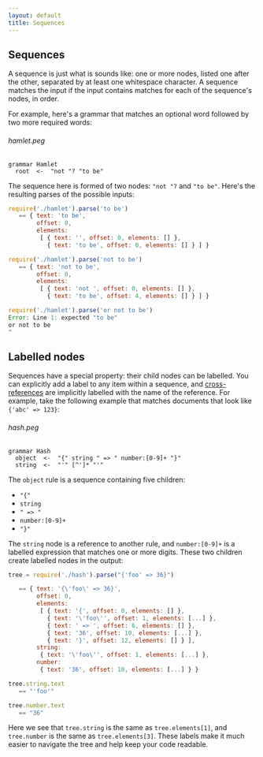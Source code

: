 ```yaml
---
layout: default
title: Sequences
---
```


## Sequences

A sequence is just what is sounds like: one or more nodes, listed one after the
other, separated by at least one whitespace character. A sequence matches the
input if the input contains matches for each of the sequence's nodes, in order.

For example, here's a grammar that matches an optional word followed by two more
required words:

###### hamlet.peg

    grammar Hamlet
      root  <-  "not "? "to be"

The sequence here is formed of two nodes: `"not "?` and `"to be"`. Here's the
resulting parses of the possible inputs:

```js
require('./hamlet').parse('to be')
   == { text: 'to be',
        offset: 0,
        elements: 
         [ { text: '', offset: 0, elements: [] },
           { text: 'to be', offset: 0, elements: [] } ] }

require('./hamlet').parse('not to be')
   == { text: 'not to be',
        offset: 0,
        elements: 
         [ { text: 'not ', offset: 0, elements: [] },
           { text: 'to be', offset: 4, elements: [] } ] }

require('./hamlet').parse('or not to be')
Error: Line 1: expected "to be"
or not to be
^
```

## Labelled nodes

Sequences have a special property: their child nodes can be labelled. You can
explicitly add a label to any item within a sequence, and
[cross-references](/references.html) are implicitly labelled with the name of
the reference. For example, take the following example that matches documents
that look like `{'abc' => 123}`:

###### hash.peg

    grammar Hash
      object  <-  "{" string " => " number:[0-9]+ "}"
      string  <-  "'" [^']* "'"

The `object` rule is a sequence containing five children:

* `"{"`
* `string`
* `" => "`
* `number:[0-9]+`
* `"}"`

The `string` node is a reference to another rule, and `number:[0-9]+` is a
labelled expression that matches one or more digits. These two children create
labelled nodes in the output:

```js
tree = require('./hash').parse("{'foo' => 36}")

   == { text: '{\'foo\' => 36}',
        offset: 0,
        elements: 
         [ { text: '{', offset: 0, elements: [] },
           { text: '\'foo\'', offset: 1, elements: [...] },
           { text: ' => ', offset: 6, elements: [] },
           { text: '36', offset: 10, elements: [...] },
           { text: '}', offset: 12, elements: [] } ],
        string: 
         { text: '\'foo\'', offset: 1, elements: [...] },
        number: 
         { text: '36', offset: 10, elements: [...] } }

tree.string.text
   == "'foo'"

tree.number.text
   == "36"
```

Here we see that `tree.string` is the same as `tree.elements[1]`, and
`tree.number` is the same as `tree.elements[3]`. These labels make it much
easier to navigate the tree and help keep your code readable.
